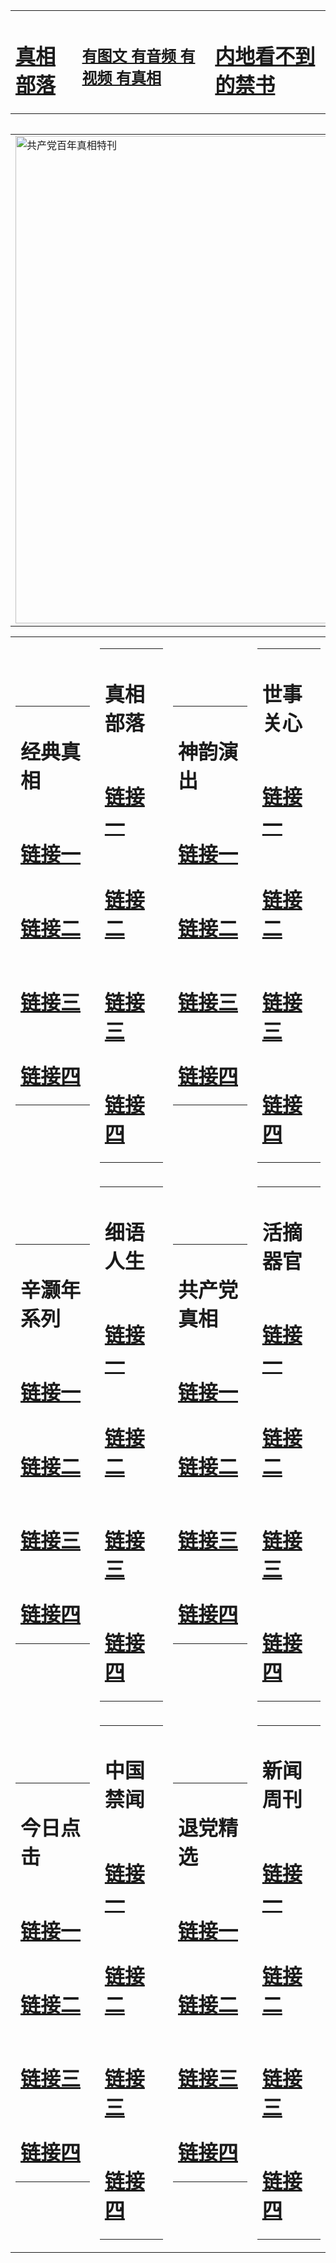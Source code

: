 <table><tr><td><H1><a href="http://zx.hopto.me/ojee5">真相部落</a></H1></td><td><H2><a href="http://zx.hopto.me/7sb0o">有图文 有音频 有视频 有真相</a></H2><td><H1><a href="http://zx.hopto.me/5873o"> 内地看不到的禁书</a></H1></td></table><table><table><tr><td><a href="http://zx.hopto.me/rwnmz"><img src="http://3982.832.09.is-a-techie.com/zx/bngcd/gcdbnzx.jpg" width="780"  border="0" alt="共产党百年真相特刊"></a></td></tr></table><table><tr><td><table><tr><td ><h1>经典真相</h1></td></tr><tr><td><h1>  <a href="http://zx.hopto.me/5jmd1" target=_blank>链接一</a>  </h1></td></tr><tr><td><h1>  <a href="http://zx.hopto.me/vyjug" target=_blank>链接二</a>  </h1></td></tr><tr><td><h1>  <a href="http://zx.hopto.me/bhj4h" target=_blank>链接三</a>  </h1></td></tr><tr><td><h1>  <a href="http://zx.hopto.me/b1hyj" target=_blank>链接四</a>  </h1></td></tr></table></td><td><table><tr><td ><h1>真相部落</h1></td></tr><tr><td><h1>  <a href="http://zx.hopto.me/jrgxe" target=_blank>链接一</a>  </h1></td></tr><tr><td><h1>  <a href="http://zx.hopto.me/8d7th" target=_blank>链接二</a>  </h1></td></tr><tr><td><h1>  <a href="http://zx.hopto.me/omie7" target=_blank>链接三</a>  </h1></td></tr><tr><td><h1>  <a href="http://zx.hopto.me/19h3y" target=_blank>链接四</a>  </h1></td></tr></table></td><td><table><tr><td ><h1>神韵演出</h1></td></tr><tr><td><h1>  <a href="http://zx.hopto.me/w78t8" target=_blank>链接一</a>  </h1></td></tr><tr><td><h1>  <a href="http://zx.hopto.me/6acjo" target=_blank>链接二</a>  </h1></td></tr><tr><td><h1>  <a href="http://zx.hopto.me/525zb" target=_blank>链接三</a>  </h1></td></tr><tr><td><h1>  <a href="http://zx.hopto.me/qki6z" target=_blank>链接四</a>  </h1></td></tr></table></td><td><table><tr><td ><h1>世事关心</h1></td></tr><tr><td><h1>  <a href="http://zx.hopto.me/1ujb-" target=_blank>链接一</a>  </h1></td></tr><tr><td><h1>  <a href="http://zx.hopto.me/b6j5s" target=_blank>链接二</a>  </h1></td></tr><tr><td><h1>  <a href="http://zx.hopto.me/b9jfs" target=_blank>链接三</a>  </h1></td></tr><tr><td><h1>  <a href="http://zx.hopto.me/-p1uq" target=_blank>链接四</a>  </h1></td></tr></table></td></tr><tr><td><table><tr><td ><h1>辛灏年系列</h1></td></tr><tr><td><h1>  <a href="http://zx.hopto.me/bdbbv" target=_blank>链接一</a>  </h1></td></tr><tr><td><h1>  <a href="http://zx.hopto.me/r877n" target=_blank>链接二</a>  </h1></td></tr><tr><td><h1>  <a href="http://zx.hopto.me/tflpl" target=_blank>链接三</a>  </h1></td></tr><tr><td><h1>  <a href="http://zx.hopto.me/vkg9y" target=_blank>链接四</a>  </h1></td></tr></table></td><td><table><tr><td ><h1>细语人生</h1></td></tr><tr><td><h1>  <a href="http://zx.hopto.me/-rkg8" target=_blank>链接一</a>  </h1></td></tr><tr><td><h1>  <a href="http://zx.hopto.me/50mpz" target=_blank>链接二</a>  </h1></td></tr><tr><td><h1>  <a href="http://zx.hopto.me/auq4-" target=_blank>链接三</a>  </h1></td></tr><tr><td><h1>  <a href="http://zx.hopto.me/pvm1o" target=_blank>链接四</a>  </h1></td></tr></table></td><td><table><tr><td ><h1>共产党真相</h1></td></tr><tr><td><h1>  <a href="http://zx.hopto.me/-zrm-" target=_blank>链接一</a>  </h1></td></tr><tr><td><h1>  <a href="http://zx.hopto.me/apgw2" target=_blank>链接二</a>  </h1></td></tr><tr><td><h1>  <a href="http://zx.hopto.me/zd3oy" target=_blank>链接三</a>  </h1></td></tr><tr><td><h1>  <a href="http://zx.hopto.me/1q2za" target=_blank>链接四</a>  </h1></td></tr></table></td><td><table><tr><td ><h1>活摘器官</h1></td></tr><tr><td><h1>  <a href="http://zx.hopto.me/m1go0" target=_blank>链接一</a>  </h1></td></tr><tr><td><h1>  <a href="http://zx.hopto.me/xfj9d" target=_blank>链接二</a>  </h1></td></tr><tr><td><h1>  <a href="http://zx.hopto.me/n0c7u" target=_blank>链接三</a>  </h1></td></tr><tr><td><h1>  <a href="http://zx.hopto.me/mp7vm" target=_blank>链接四</a>  </h1></td></tr></table></td></tr><tr><td><table><tr><td ><h1>今日点击</h1></td></tr><tr><td><h1>  <a href="http://zx.hopto.me/p5woi" target=_blank>链接一</a>  </h1></td></tr><tr><td><h1>  <a href="http://zx.hopto.me/45qzm" target=_blank>链接二</a>  </h1></td></tr><tr><td><h1>  <a href="http://zx.hopto.me/pbpuq" target=_blank>链接三</a>  </h1></td></tr><tr><td><h1>  <a href="http://zx.hopto.me/aympj" target=_blank>链接四</a>  </h1></td></tr></table></td><td><table><tr><td ><h1>中国禁闻</h1></td></tr><tr><td><h1>  <a href="http://zx.hopto.me/cq60v" target=_blank>链接一</a>  </h1></td></tr><tr><td><h1>  <a href="http://zx.hopto.me/aur15" target=_blank>链接二</a>  </h1></td></tr><tr><td><h1>  <a href="http://zx.hopto.me/pjlk-" target=_blank>链接三</a>  </h1></td></tr><tr><td><h1>  <a href="http://zx.hopto.me/1y1h9" target=_blank>链接四</a>  </h1></td></tr></table></td><td><table><tr><td ><h1>退党精选</h1></td></tr><tr><td><h1>  <a href="http://zx.hopto.me/r-vkf" target=_blank>链接一</a>  </h1></td></tr><tr><td><h1>  <a href="http://zx.hopto.me/4y2a2" target=_blank>链接二</a>  </h1></td></tr><tr><td><h1>  <a href="http://zx.hopto.me/ex1jh" target=_blank>链接三</a>  </h1></td></tr><tr><td><h1>  <a href="http://zx.hopto.me/-m42q" target=_blank>链接四</a>  </h1></td></tr></table></td><td><table><tr><td ><h1>新闻周刊</h1></td></tr><tr><td><h1>  <a href="http://zx.hopto.me/6esw1" target=_blank>链接一</a>  </h1></td></tr><tr><td><h1>  <a href="http://zx.hopto.me/iikvr" target=_blank>链接二</a>  </h1></td></tr><tr><td><h1>  <a href="http://zx.hopto.me/59yh0" target=_blank>链接三</a>  </h1></td></tr><tr><td><h1>  <a href="http://zx.hopto.me/g56qw" target=_blank>链接四</a>  </h1></td></tr></table></td></tr></table>
